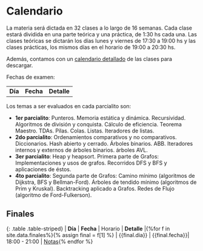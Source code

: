 Calendario
==========

La materia será dictada en 32 clases a lo largo de 16 semanas.
Cada clase estará dividida en una parte teórica y una práctica, de 1:30 hs cada una.
Las clases teóricas se dictarán los días lunes y viernes de 17:30 a 19:00 hs y las clases prácticas, los mismos días en el horario de 19:00 a 20:30 hs.

Además, contamos con un [calendario detallado]({{site.data.cuatrimestre.calendario_detallado}}) de las clases para descargar.

Fechas de examen:

<table class="table table-striped">
  <tbody id="tabla-calendario">
    <tr>
      <td><strong>Día</strong></td>
      <td><strong>Fecha</strong></td>
      <td><strong>Detalle</strong></td>
    </tr>
  </tbody>
</table>

Los temas a ser evaluados en cada parcialito son:
- **1er parcialito**: Punteros. Memoria estática y dinámica. Recursividad. Algoritmos de división y conquista. Cálculo de eficiencia. Teorema Maestro. TDAs. Pilas. Colas. Listas. Iteradores de listas. 
- **2do parcialito**: Ordenamientos comparativos y no comparativos. Diccionarios. Hash abierto y cerrado. Árboles binarios. ABB. Iteradores internos y externos de árboles binarios. árboles AVL. 
- **3er parcialito**: Heap y heapsort. Primera parte de Grafos: Implementaciones y usos de grafos. Recorridos DFS y BFS y aplicaciones de éstos. 
- **4to parcialito**: Segunda parte de Grafos: Camino mínimo (algoritmos de Dijkstra, BFS y Bellman-Ford). Árboles de tendido mínimo (algoritmos de Prim y Kruskal). Backtracking aplicado a Grafos. Redes de Flujo (algoritmo de Ford-Fulkerson).

Finales
-------

{: .table .table-striped}
| **Día**       | **Fecha**      | Horario 			| **Detalle** |{%for f in site.data.finales%}{% assign final = f[1] %}
| {{final.dia}} | {{final.fecha}}| 18:00 - 21:00 	| [Notas]({{final.link}}){% endfor %}


 <script src="{{ '/assets/js/calendario.js' | relative_url }}"></script>
